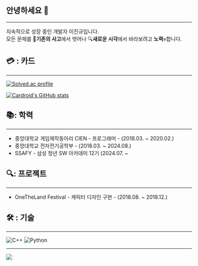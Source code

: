 

## 안녕하세요 👋
---
지속적으로 성장 중인 개발자 이진규입니다.\
모든 문제를 🧠**기존의 사고**에서 벗어나 🔍**새로운 시각**에서 바라보려고 **노력**✊합니다.

<tr>
<td align="center" colspan="2">


## 💳 : 카드 
---
</td>
</tr>
<tr>
<td align="center" valign="top" width="58%">
  
[![Solved.ac profile](http://mazassumnida.wtf/api/v2/generate_badge?boj=wlsrb22222)](https://solved.ac/profile/wlsrb22222/solved)
  
</td>
<td align="center" valign="top" width="42%">
  
[![Cardroid's GitHub stats](https://github-readme-stats.vercel.app/api?username=LEEJJingyu&count_private=true&show_icons=true&theme=radical)](https://github.com/LEEJJingyu)

</td>
</tr>
</td>

## 📚: 학력
---
- 중앙대학교 게임제작동아리 CIEN - 프로그래머 - (2018.03. ~ 2020.02.)
- 중앙대학교 전자전기공학부 - (2018.03. ~ 2024.08.)
- SSAFY - 삼성 청년 SW 아카데미 12기 (2024.07. ~

## 🔍: 프로젝트
---
- OneTheLand Festival - 캐릭터 디자인 구현 - (2018.08. ~ 2018.12.)

## 🛠 : 기술
---
![C++](https://img.shields.io/badge/c++-%2300599C.svg?style=for-the-badge&logo=c%2B%2B&logoColor=white)
![Python](https://img.shields.io/badge/python-3670A0?style=for-the-badge&logo=python&logoColor=ffdd54)

  
---
<a href="https://github.com/LEEJJingyu"><img src="https://hits.seeyoufarm.com/api/count/incr/badge.svg?url=https%3A%2F%2Fgithub.com%2FLEEJJingyu&count_bg=%2379C83D&title_bg=%23555555&icon=&icon_color=%23E7E7E7&title=Profile+views&edge_flat=true"/></a>
